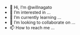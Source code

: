 - 👋 Hi, I’m @willnagato
- 👀 I’m interested in ...
- 🌱 I’m currently learning ...
- 💞️ I’m looking to collaborate on ...
- 📫 How to reach me ...

<!---
willnagato/willnagato is a ✨ special ✨ repository because its `README.md` (this file) appears on your GitHub profile.
You can click the Preview link to take a look at your changes.
--->
